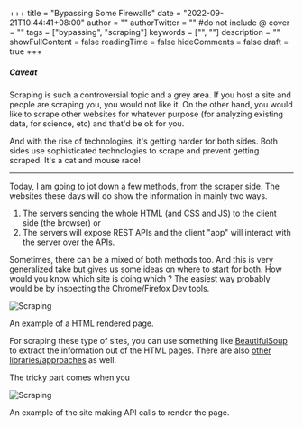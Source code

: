 +++
title = "Bypassing Some Firewalls"
date = "2022-09-21T10:44:41+08:00"
author = ""
authorTwitter = "" #do not include @
cover = ""
tags = ["bypassing", "scraping"]
keywords = ["", ""]
description = ""
showFullContent = false
readingTime = false
hideComments = false
draft = true
+++

##### Caveat

Scraping is such a controversial topic and a grey area.
If you host a site and people are scraping you, you would not like it.
On the other hand, you would like to scrape other websites for whatever purpose (for analyzing existing data, for science, etc) and that'd be ok for you.

And with the rise of technologies, it's getting harder for both sides.
Both sides use sophisticated technologies to scrape and prevent getting scraped. It's a cat and mouse race!

---

Today, I am going to jot down a few methods, from the scraper side.
The websites these days will do show the information in mainly two ways.
1. The servers sending the whole HTML (and CSS and JS) to the client side (the browser) or
2. The servers will expose REST APIs and the client "app" will interact with the server over the APIs.

Sometimes, there can be a mixed of both methods too. And this is very generalized take but gives us some ideas on where to start for both.
How would you know which site is doing which ? The easiest way probably would be by inspecting the Chrome/Firefox Dev tools.


![Scraping](/scraping_dev_tools_1.png)

An example of a HTML rendered page.

For scraping these type of sites, you can use something like [BeautifulSoup](https://realpython.com/beautiful-soup-web-scraper-python/) to extract the information out of the HTML pages.
There are also [other libraries/approaches](https://oxylabs.io/blog/python-web-scraping) as well.

The tricky part comes when you


![Scraping](/scraping_dev_tools_2.png)

An example of the site making API calls to render the page.

